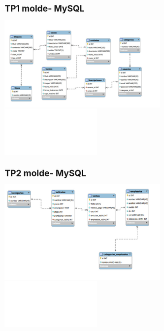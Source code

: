 # TP1 molde- MySQL

![img tp1 molde-MySQL](./tp1_diagrama_definitivo.jpg)
![pdf tp1 molde-MySQL](./tp1_diagrama_definitivo.pdf)

# TP2 molde- MySQL

![img tp2 molde-MySQL](./tp2_bazar.jpg)
![pdf tp2 molde-MySQL](./tp2_bazar.pdf)
